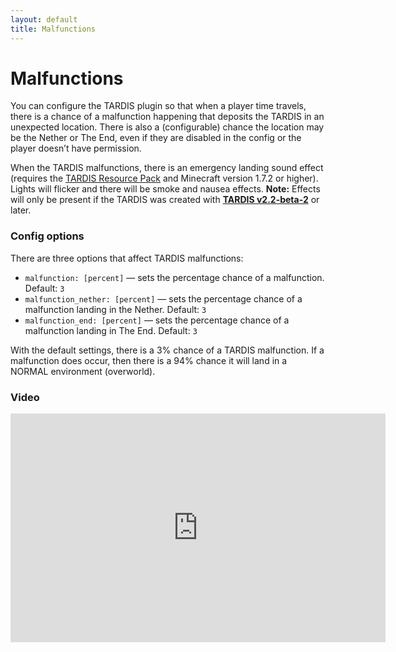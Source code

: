 ```yaml
---
layout: default
title: Malfunctions
---
```


# Malfunctions

You can configure the TARDIS plugin so that when a player time travels, there is 
a chance of a malfunction happening that deposits the TARDIS in an unexpected location. 
There is also a (configurable) chance the location may be the Nether or The End, 
even if they are disabled in the config or the player doesn’t have permission.

When the TARDIS malfunctions, there is an emergency landing sound effect (requires 
the [TARDIS Resource Pack](http://tardisjenkins.duckdns.org:8080/job/TARDIS-Resource-Pack/) 
and Minecraft version 1.7.2 or higher). Lights will flicker and there will be 
smoke and nausea effects. **Note:** Effects will only be present if the TARDIS was 
created with **[TARDIS v2.2-beta-2](http://dev.bukkit.org/bukkit-plugins/tardis/files)** or later.

### Config options

There are three options that affect TARDIS malfunctions:

- `malfunction: [percent]` — sets the percentage chance of a malfunction. Default: `3`
- `malfunction_nether: [percent]` — sets the percentage chance of a malfunction landing in the Nether. Default: `3`
- `malfunction_end: [percent]` — sets the percentage chance of a malfunction landing in The End. Default: `3`

With the default settings, there is a 3% chance of a TARDIS malfunction. If a 
malfunction does occur, then there is a 94% chance it will land in a NORMAL 
environment (overworld).

### Video
<iframe src="https://player.vimeo.com/video/64443843" width="600" height="366" frameborder="0" webkitallowfullscreen mozallowfullscreen allowfullscreen></iframe>